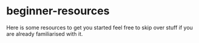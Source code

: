 # beginner-resources
Here is some resources to get you started feel free to skip over stuff if you are already familiarised with it.


